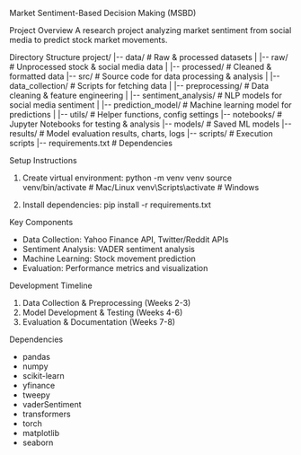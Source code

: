Market Sentiment-Based Decision Making (MSBD)

Project Overview
A research project analyzing market sentiment from social media to predict stock market movements.

Directory Structure
project/
|-- data/                   # Raw & processed datasets
|   |-- raw/                # Unprocessed stock & social media data
|   |-- processed/          # Cleaned & formatted data
|-- src/                    # Source code for data processing & analysis
|   |-- data_collection/    # Scripts for fetching data
|   |-- preprocessing/      # Data cleaning & feature engineering 
|   |-- sentiment_analysis/ # NLP models for social media sentiment
|   |-- prediction_model/   # Machine learning model for predictions
|   |-- utils/             # Helper functions, config settings
|-- notebooks/             # Jupyter Notebooks for testing & analysis
|-- models/                # Saved ML models
|-- results/               # Model evaluation results, charts, logs
|-- scripts/               # Execution scripts
|-- requirements.txt       # Dependencies

Setup Instructions
1. Create virtual environment:
python -m venv venv
source venv/bin/activate   # Mac/Linux
venv\Scripts\activate      # Windows

2. Install dependencies:
pip install -r requirements.txt

Key Components
- Data Collection: Yahoo Finance API, Twitter/Reddit APIs
- Sentiment Analysis: VADER sentiment analysis
- Machine Learning: Stock movement prediction
- Evaluation: Performance metrics and visualization

Development Timeline
1. Data Collection & Preprocessing (Weeks 2-3)
2. Model Development & Testing (Weeks 4-6)
3. Evaluation & Documentation (Weeks 7-8)

Dependencies
- pandas
- numpy
- scikit-learn
- yfinance
- tweepy
- vaderSentiment
- transformers
- torch
- matplotlib
- seaborn